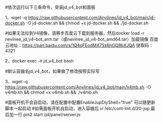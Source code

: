 #依次运行以下三条命令，安装jd_v4_bot和面板

1、wget -q https://raw.githubusercontent.com/Anylines/jd_v4_bot/main/jd-docker.sh -O jd-docker.sh && chmod +x jd-docker.sh && ./jd-docker.sh
   
   #如果无法拉到V4镜像，请移步百度云下载到服务器，然后docker load -r nevinee_jd_v4-bot_arm.tar（或nevinee_jd_v4-bot_amd64.tar）加载镜像
    百度云地址：https://pan.baidu.com/s/1Q4qFEodM47Ss6hGQ8bXJQA 提取码：4321 


2、docker exec -it jd_v4_bot bash 
   
   #默认容器名jd_v4_bot，如果做了修改按照实际写


3、wget -q https://raw.githubusercontent.com/Anylines/jd_v4_bot/main/v4mb.sh -O v4mb.sh && chmod +x v4mb.sh && ./v4mb.sh
   
   #面板开机不会自启动，请在配置中配置EnableJupDiyShell="true" 可以随更新脚本一起启动
   #如需面板开机自启动，进入容器后 vi /etc/cont-init.d/20-jup 最后加一行 pm2 start /jd/panel/server.js
